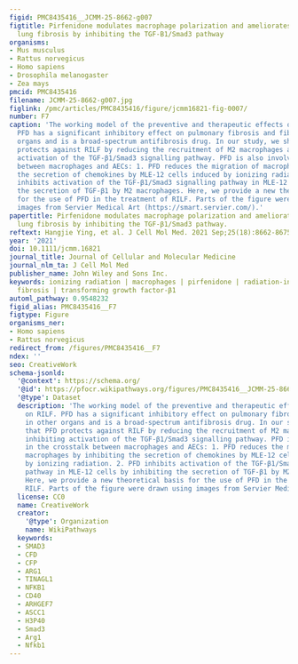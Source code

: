 ```yaml
---
figid: PMC8435416__JCMM-25-8662-g007
figtitle: Pirfenidone modulates macrophage polarization and ameliorates radiation‐induced
  lung fibrosis by inhibiting the TGF‐B1/Smad3 pathway
organisms:
- Mus musculus
- Rattus norvegicus
- Homo sapiens
- Drosophila melanogaster
- Zea mays
pmcid: PMC8435416
filename: JCMM-25-8662-g007.jpg
figlink: /pmc/articles/PMC8435416/figure/jcmm16821-fig-0007/
number: F7
caption: 'The working model of the preventive and therapeutic effects of PFD on RILF.
  PFD has a significant inhibitory effect on pulmonary fibrosis and fibrosis in other
  organs and is a broad‐spectrum antifibrosis drug. In our study, we show that PFD
  protects against RILF by reducing the recruitment of M2 macrophages and inhibiting
  activation of the TGF‐β1/Smad3 signalling pathway. PFD is also involved in the crosstalk
  between macrophages and AECs: 1. PFD reduces the migration of macrophages by inhibiting
  the secretion of chemokines by MLE‐12 cells induced by ionizing radiation. 2. PFD
  inhibits activation of the TGF‐β1/Smad3 signalling pathway in MLE‐12 cells by inhibiting
  the secretion of TGF‐β1 by M2 macrophages. Here, we provide a new theoretical basis
  for the use of PFD in the treatment of RILF. Parts of the figure were drawn using
  images from Servier Medical Art (https://smart.servier.com/).'
papertitle: Pirfenidone modulates macrophage polarization and ameliorates radiation‐induced
  lung fibrosis by inhibiting the TGF‐β1/Smad3 pathway.
reftext: Hangjie Ying, et al. J Cell Mol Med. 2021 Sep;25(18):8662-8675.
year: '2021'
doi: 10.1111/jcmm.16821
journal_title: Journal of Cellular and Molecular Medicine
journal_nlm_ta: J Cell Mol Med
publisher_name: John Wiley and Sons Inc.
keywords: ionizing radiation | macrophages | pirfenidone | radiation‐induced lung
  fibrosis | transforming growth factor‐β1
automl_pathway: 0.9548232
figid_alias: PMC8435416__F7
figtype: Figure
organisms_ner:
- Homo sapiens
- Rattus norvegicus
redirect_from: /figures/PMC8435416__F7
ndex: ''
seo: CreativeWork
schema-jsonld:
  '@context': https://schema.org/
  '@id': https://pfocr.wikipathways.org/figures/PMC8435416__JCMM-25-8662-g007.html
  '@type': Dataset
  description: 'The working model of the preventive and therapeutic effects of PFD
    on RILF. PFD has a significant inhibitory effect on pulmonary fibrosis and fibrosis
    in other organs and is a broad‐spectrum antifibrosis drug. In our study, we show
    that PFD protects against RILF by reducing the recruitment of M2 macrophages and
    inhibiting activation of the TGF‐β1/Smad3 signalling pathway. PFD is also involved
    in the crosstalk between macrophages and AECs: 1. PFD reduces the migration of
    macrophages by inhibiting the secretion of chemokines by MLE‐12 cells induced
    by ionizing radiation. 2. PFD inhibits activation of the TGF‐β1/Smad3 signalling
    pathway in MLE‐12 cells by inhibiting the secretion of TGF‐β1 by M2 macrophages.
    Here, we provide a new theoretical basis for the use of PFD in the treatment of
    RILF. Parts of the figure were drawn using images from Servier Medical Art (https://smart.servier.com/).'
  license: CC0
  name: CreativeWork
  creator:
    '@type': Organization
    name: WikiPathways
  keywords:
  - SMAD3
  - CFD
  - CFP
  - ARG1
  - TINAGL1
  - NFKB1
  - CD40
  - ARHGEF7
  - ASCC1
  - H3P40
  - Smad3
  - Arg1
  - Nfkb1
---
```

